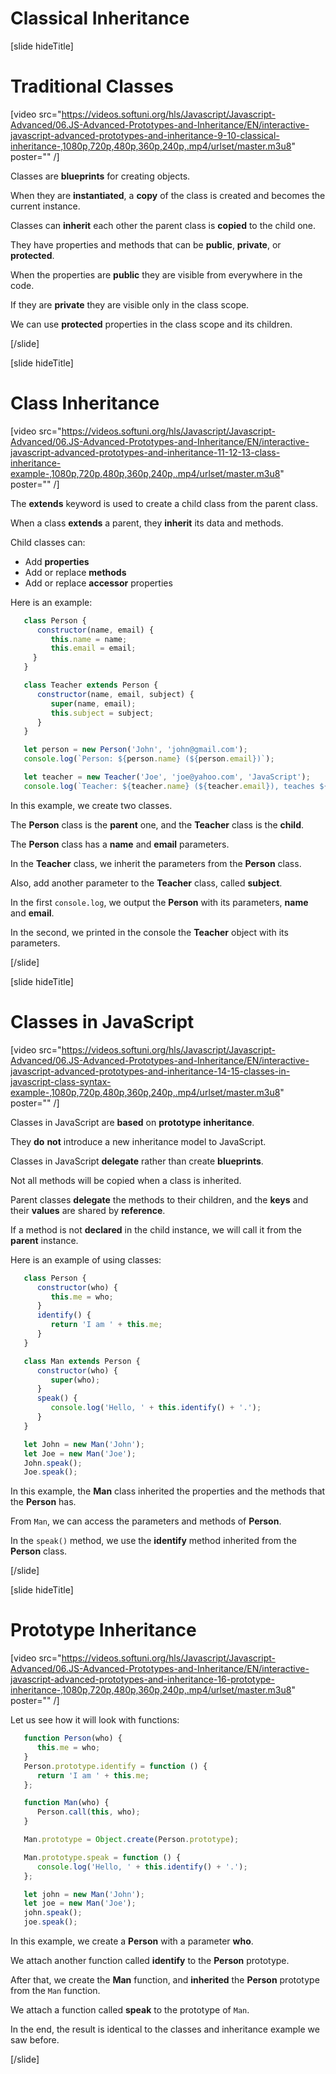 # Classical Inheritance

[slide hideTitle]

# Traditional Classes

[video src="https://videos.softuni.org/hls/Javascript/Javascript-Advanced/06.JS-Advanced-Prototypes-and-Inheritance/EN/interactive-javascript-advanced-prototypes-and-inheritance-9-10-classical-inheritance-,1080p,720p,480p,360p,240p,.mp4/urlset/master.m3u8" poster="" /]

Classes are **blueprints** for creating objects.

When they are **instantiated**, a **copy** of the class is created and becomes the current instance. 

Classes can **inherit** each other the parent class is **copied** to the child one.

They have properties and methods that can be **public**, **private**, or **protected**.

When the properties are **public** they are visible from everywhere in the code.

If they are **private** they are visible only in the class scope.

We can use **protected** properties in the class scope and its children.

[/slide]

[slide hideTitle]

# Class Inheritance

[video src="https://videos.softuni.org/hls/Javascript/Javascript-Advanced/06.JS-Advanced-Prototypes-and-Inheritance/EN/interactive-javascript-advanced-prototypes-and-inheritance-11-12-13-class-inheritance-example-,1080p,720p,480p,360p,240p,.mp4/urlset/master.m3u8" poster="" /]

The **extends** keyword is used to create a child class from the parent class.

When a class **extends** a parent, they **inherit** its data and methods.

Child classes can:

- Add **properties**
- Add or replace **methods**
- Add or replace **accessor** properties

Here is an example:

```js live
   class Person {
      constructor(name, email) {
         this.name = name;
         this.email = email;
     }
   }

   class Teacher extends Person {
      constructor(name, email, subject) {
         super(name, email);
         this.subject = subject;
      }
   }

   let person = new Person('John', 'john@gmail.com');
   console.log(`Person: ${person.name} (${person.email})`);

   let teacher = new Teacher('Joe', 'joe@yahoo.com', 'JavaScript');
   console.log(`Teacher: ${teacher.name} (${teacher.email}), teaches ${teacher.subject}`);
```

In this example, we create two classes. 

The **Person** class is the **parent** one, and the **Teacher** class is the **child**. 

The **Person** class has a **name** and **email** parameters.

In the **Teacher** class, we inherit the parameters from the **Person** class. 

Also, add another parameter to the **Teacher** class, called **subject**. 

In the first `console.log`, we output the **Person** with its parameters, **name** and **email**.

In the second, we printed in the console the **Teacher** object with its parameters.

[/slide]

[slide hideTitle]

# Classes in JavaScript

[video src="https://videos.softuni.org/hls/Javascript/Javascript-Advanced/06.JS-Advanced-Prototypes-and-Inheritance/EN/interactive-javascript-advanced-prototypes-and-inheritance-14-15-classes-in-javascript-class-syntax-example-,1080p,720p,480p,360p,240p,.mp4/urlset/master.m3u8" poster="" /]

Classes in JavaScript are **based** on **prototype** **inheritance**.

They **do** **not** introduce a new inheritance model to JavaScript. 

Classes in JavaScript **delegate** rather than create **blueprints**.

Not all methods will be copied when a class is inherited.  

Parent classes **delegate** the methods to their children, and the **keys** and their **values** are shared by **reference**.

If a method is not **declared** in the child instance, we will call it from the **parent** instance. 

Here is an example of using classes:


```js live
   class Person {
      constructor(who) {
         this.me = who;
      }
      identify() {
         return 'I am ' + this.me;
      }
   }

   class Man extends Person {
      constructor(who) {
         super(who);
      }
      speak() {
         console.log('Hello, ' + this.identify() + '.');
      }
   }

   let John = new Man('John');
   let Joe = new Man('Joe');
   John.speak();
   Joe.speak();
```

In this example, the **Man** class inherited the properties and the methods that the **Person** has.

From `Man`, we can access the parameters and methods of **Person**. 

In the `speak()` method, we use the **identify** method inherited from the **Person** class.

[/slide]


[slide hideTitle]

# Prototype Inheritance

[video src="https://videos.softuni.org/hls/Javascript/Javascript-Advanced/06.JS-Advanced-Prototypes-and-Inheritance/EN/interactive-javascript-advanced-prototypes-and-inheritance-16-prototype-inheritance-,1080p,720p,480p,360p,240p,.mp4/urlset/master.m3u8" poster="" /]

Let us see how it will look with functions:

```js live
   function Person(who) {
      this.me = who;
   }
   Person.prototype.identify = function () {
      return 'I am ' + this.me;
   };

   function Man(who) {
      Person.call(this, who);
   }

   Man.prototype = Object.create(Person.prototype);

   Man.prototype.speak = function () {
      console.log('Hello, ' + this.identify() + '.');
   };

   let john = new Man('John');
   let joe = new Man('Joe');
   john.speak();
   joe.speak();
```

In this example, we create a **Person** with a parameter **who**. 

We attach another function called **identify** to the **Person** prototype. 

After that, we create the **Man** function, and **inherited** the **Person** prototype from the `Man` function. 

We attach a function called **speak** to the prototype of `Man`.

In the end, the result is identical to the classes and inheritance example we saw before.

[/slide]
